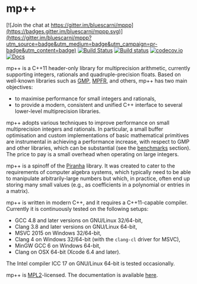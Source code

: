 # mp++

[![Join the chat at https://gitter.im/bluescarni/mppp](https://badges.gitter.im/bluescarni/mppp.svg)](https://gitter.im/bluescarni/mppp?utm_source=badge&utm_medium=badge&utm_campaign=pr-badge&utm_content=badge)
[![Build Status](https://travis-ci.org/bluescarni/mppp.svg?branch=master)](https://travis-ci.org/bluescarni/mppp)
[![Build status](https://ci.appveyor.com/api/projects/status/github/bluescarni/mppp?branch=master&svg=true)](https://ci.appveyor.com/project/bluescarni/mppp)
[![codecov.io](https://codecov.io/github/bluescarni/mppp/coverage.svg?branch=master)](https://codecov.io/github/bluescarni/mppp?branch=master)
[![Docs](https://media.readthedocs.org/static/projects/badges/passing.svg)](http://bluescarni.github.io/mppp/)

mp++ is a C++11 header-only library for multiprecision arithmetic, currently supporting integers,
rationals and quadruple-precision floats. Based on well-known libraries such as [GMP](http://www.gmplib.org>),
[MPFR](http://www.mpfr.org), and others, mp++ has two main objectives:

* to maximise performance for small integers and rationals,
* to provide a modern, consistent and unified C++ interface to several lower-level multiprecision libraries.

mp++ adopts various techniques to improve performance on small multiprecision integers and rationals.
In particular, a small buffer optimisation and custom implementations of basic mathematical primitives are
instrumental in achieving a performance increase, with respect to GMP and other libraries, which can be
substantial (see the [benchmarks](https://bluescarni.github.io/mppp/benchmarks.html) section). The price to pay is a
small overhead when operating on large integers.

mp++ is a spinoff of the [Piranha](https://github.com/bluescarni/piranha) library. It was created to cater to
the requirements of computer algebra systems, which typically need to be able
to manipulate arbitrarily-large numbers but which, in practice, often end up storing many small values
(e.g., as coefficients in a polynomial or entries in a matrix).

mp++ is written in modern C++, and it requires a C++11-capable compiler. Currently it is continuously tested
on the following setups:

* GCC 4.8 and later versions on GNU/Linux 32/64-bit,
* Clang 3.8 and later versions on GNU/Linux 64-bit,
* MSVC 2015 on Windows 32/64-bit,
* Clang 4 on Windows 32/64-bit (with the ``clang-cl`` driver for MSVC),
* MinGW GCC 6 on Windows 64-bit,
* Clang on OSX 64-bit (Xcode 6.4 and later).

The Intel compiler ICC 17 on GNU/Linux 64-bit is tested occasionally.

mp++ is [MPL2](https://www.mozilla.org/en-US/MPL/2.0/FAQ/)-licensed. The documentation is available
[here](https://bluescarni.github.io/mppp/).
